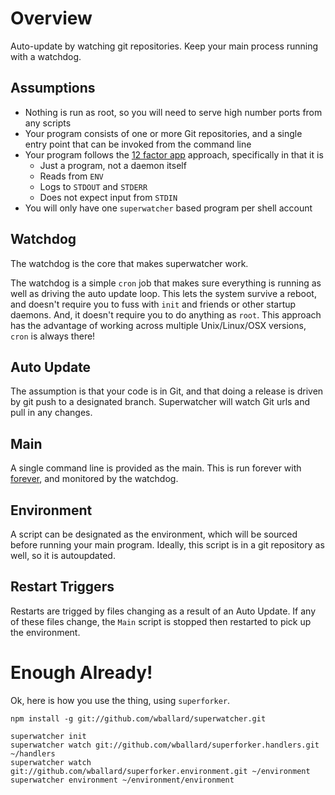 # Overview #

Auto-update by watching git repositories. Keep your main process
running with a watchdog.

## Assumptions ##

* Nothing is run as root, so you will need to serve high number ports
from any scripts
* Your program consists of one or more Git repositories, and a single
entry point that can be invoked from the command line
* Your program follows the [12 factor app](http://www.12factor.net)
approach, specifically in that it is
  * Just a program, not a daemon itself
  * Reads from `ENV`
  * Logs to `STDOUT` and `STDERR`
  * Does not expect input from `STDIN`
* You will only have one `superwatcher` based program per shell account

## Watchdog ##

The watchdog is the core that makes superwatcher work.

The watchdog is a simple `cron` job that makes sure everything is running
as well as driving the auto update loop. This lets the system survive a
reboot, and doesn't require you to fuss with `init` and friends or other startup
daemons. And, it doesn't require you to do anything as `root`. This
approach has the advantage of working across multiple Unix/Linux/OSX
versions, `cron` is always there!

## Auto Update ##

The assumption is that your code is in Git, and that doing a release is
driven by git push to a designated branch. Superwatcher will watch Git
urls and pull in any changes.

## Main ##

A single command line is provided as the main. This is run forever with
[forever](https://github.com/nodejitsu/forever), and monitored by the
watchdog.

## Environment ##

A script can be designated as the environment, which will be sourced
before running your main program. Ideally, this script is in a git
repository as well, so it is autoupdated.

## Restart Triggers ##

Restarts are trigged by files changing as a result of an Auto Update.
If any of these files change, the `Main` script is stopped then
restarted to pick up the environment.

# Enough Already! #

Ok, here is how you use the thing, using `superforker`.

```
npm install -g git://github.com/wballard/superwatcher.git 

superwatcher init
superwatcher watch git://github.com/wballard/superforker.handlers.git ~/handlers
superwatcher watch git://github.com/wballard/superforker.environment.git ~/environment
superwatcher environment ~/environment/environment

```
